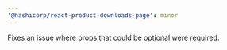 ```yaml
---
'@hashicorp/react-product-downloads-page': minor
---
```


Fixes an issue where props that could be optional were required.

